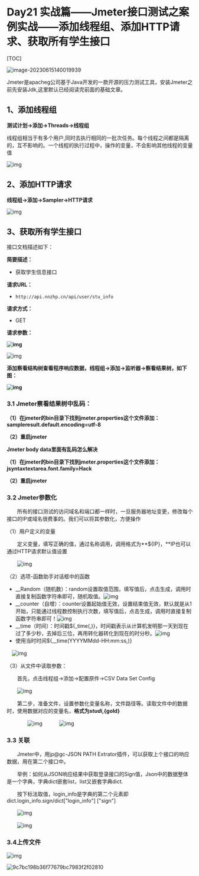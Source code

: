 # Day21 实战篇——Jmeter接口测试之案例实战——添加线程组、添加HTTP请求、获取所有学生接口

[TOC]







![image-20230615140019939](https://the-toast.oss-cn-shenzhen.aliyuncs.com/image-20230615140019939.png)

Jmeter是apacheg公司基于Java开发的一款开源的压力测试工具，安装Jmeter之前先安装Jdk,这里默认已经阅读完前面的基础文章。

## 1、添加线程组

**测试计划->添加->Threads->线程组**

线程组相当于有多个用户,同时去执行相同的一批次任务。每个线程之间都是隔离的，互不影响的。一个线程的执行过程中，操作的变量，不会影响其他线程的变量值

![img](https://the-toast.oss-cn-shenzhen.aliyuncs.com/1463568-20180814205848684-1924123038.png)

## 2、添加HTTP请求

**线程组->添加->Sampler->HTTP请求**

![img](https://the-toast.oss-cn-shenzhen.aliyuncs.com/1463568-20180814210533089-1377162157.png)

## 3、获取所有学生接口

接口文档描述如下：

**简要描述：**

- 获取学生信息接口

**请求URL：**

- `http://api.nnzhp.cn/api/user/stu_info`

**请求方式：**

- GET

**请求参数：**

**![img](https://the-toast.oss-cn-shenzhen.aliyuncs.com/1463568-20180814212724511-237363819.png)**

 

![img](https://the-toast.oss-cn-shenzhen.aliyuncs.com/1463568-20180814211846803-1209524587.png)

**添加察看结构树查看程序响应数据，线程组->添加->监听器->察看结果树，如下图：**

**![img](https://the-toast.oss-cn-shenzhen.aliyuncs.com/1463568-20180814213408506-542947986.png)**

 

### 3.1 Jmeter察看结果树中乱码：

**（1）在jmeter的bin目录下找到jmeter.properties这个文件添加：sampleresult.default.encoding=utf-8**

**（2）重启jmeter**

**Jmeter body data里面有乱码怎么解决**

**（1）在jmeter的bin目录下找到jmeter.properties这个文件添加：jsyntaxtextarea.font.family=Hack**

**（2）重启jmeter**

### 3.2 Jmeter参数化

　　所有的接口测试的访问域名和端口都一样时，一旦服务器地址变更，修改每个接口的IP或域名很费事的。我们可以将其参数化，方便操作

（1）用户定义的变量

　　定义变量，填写正确的值，通过名称调用，调用格式为**${IP}，**IP也可以通过HTTP请求默认值设置

　　![img](https://the-toast.oss-cn-shenzhen.aliyuncs.com/1463568-20180814214940436-2013826585.png)

（2）选项-函数助手对话框中的函数

- __Random（随机数）：random设置取值范围，填写值后，点击生成，调用时直接复制函数字符串即可，随机取值。![img](https://the-toast.oss-cn-shenzhen.aliyuncs.com/1463568-20180814215721038-681806219.png)
- __counter（自增）：counter设置起始值无效，设置结束值无效，默认就是从1开始，只能通过线程数控制执行次数，填写值后，点击生成，调用时直接复制函数字符串即可！![img](https://the-toast.oss-cn-shenzhen.aliyuncs.com/1463568-20180814220303197-1821814919.png)
- __time（时间）：时间戳${_time(,)}，时间戳表示从计算机发明那一天到现在过了多少秒，去掉后三位，再用转化器转化到现在的时分秒。![img](https://the-toast.oss-cn-shenzhen.aliyuncs.com/1463568-20180814220601685-1724829082.png)
- 使用当时时间${__time(YYYYMMdd-HH:mm:ss,)}

 　![img](https://the-toast.oss-cn-shenzhen.aliyuncs.com/1463568-20180814220935021-1926609762.png)

（3）从文件中读取参数：

　　首先，点击线程组->添加->配置原件->CSV Data Set Config

　　![img](https://the-toast.oss-cn-shenzhen.aliyuncs.com/1463568-20180814221255948-1142877414.png)

　　第二步，准备文件，设置参数化变量名称，文件路径等。读取文件中的数据时，使用数据对应的变量名，**格式为${studi},${gold}**

　　　　![img](https://the-toast.oss-cn-shenzhen.aliyuncs.com/1463568-20180814222442836-285104907.png) 　　　![img](https://the-toast.oss-cn-shenzhen.aliyuncs.com/1463568-20180814222904302-1804834863.png)　　　　

### 3.3 关联

　　Jmeter中，用jp@gc-JSON PATH Extrator插件，可以获取上个接口的响应数据，用在第二个接口中。

　　举例：如何从JSON响应结果中获取登录接口的Sign值，Json中的数据整体是一个字典，字典dict嵌套list，list又嵌套字典dict.

　　按下标法取值，login_info是字典的第二个元素即dict.login_info.sign/dict["login_info"] ["sign"]

　　![img](https://the-toast.oss-cn-shenzhen.aliyuncs.com/1463568-20180814231107414-1291350078.png)

　　![img](https://the-toast.oss-cn-shenzhen.aliyuncs.com/1463568-20180814224038574-978639880.png)

 

### 3.4上传文件

![img](https://the-toast.oss-cn-shenzhen.aliyuncs.com/1463568-20180814231356025-1508666205.png)

 







![9c7bc198b36f77679bc7983f2f02810](https://the-toast.oss-cn-shenzhen.aliyuncs.com/9c7bc198b36f77679bc7983f2f02810.jpg)